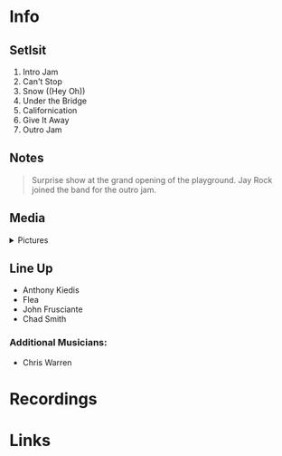 # Info

## Setlsit

1. Intro Jam
2. Can't Stop
3. Snow ((Hey Oh))
4. Under the Bridge
5. Californication
6. Give It Away
7. Outro Jam

## Notes

> Surprise show at the grand opening of the playground. Jay Rock joined the band for the outro jam.

## Media 

<details>
  <summary>Pictures</summary>
  <!--<img alt="Setlist" title="Setlist" src="20230806.jpg" height="200" />-->
</details>

## Line Up

* Anthony Kiedis
* Flea
* John Frusciante
* Chad Smith

### Additional Musicians:
* Chris Warren

# Recordings

# Links

